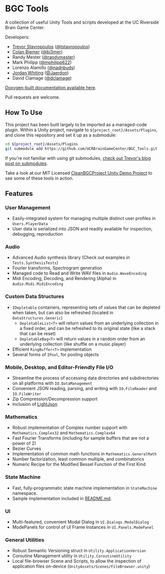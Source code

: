 # BGC Tools

A collection of useful Unity Tools and scripts developed at the UC Riverside Brain Game Center.

Developers:

- [Trevor Stavropoulos](https://tstavropoulos.github.io/) ([@tstavropoulos](https://github.com/tstavropoulos))
- [Colan Biemer](https://bi3mer.github.io/#resume) ([@bi3mer](https://github.com/bi3mer))
- Randy Mester ([@randymester](https://github.com/randymester))
- Mark Philipp ([@mphilipp622](https://github.com/mphilipp622))
- Lorenzo Alamillo ([@nadnbuds](https://github.com/nadnbuds))
- [Jordan Whiting](https://jaerdon.com/) ([@Jaerdon](https://github.com/Jaerdon))
- David Clamage ([@dclamage](https://github.com/dclamage))

[Doxygen-built documentation available here](
https://ucrbraingamecenter.github.io/documentation/namespaces.html).

Pull requests are welcome.

## How To Use

This project has been built largely to be imported as a managed-code plugin.  Within a Unity project, navigate to `${project_root}/Assets/Plugins`, and clone this repository and set it up as a submodule:

```sh
cd ${project_root}/Assets/Plugins
git submodule add https://github.com/UCRBrainGameCenter/BGC_Tools.git
```

If you're not familiar with using git submodules, [check out Trevor's blog post on submodules](https://tstavropoulos.github.io/blargs/git_submodules.html).

Take a look at our MIT Licensed [CleanBGCProject Unity Demo Project](https://github.com/UCRBrainGameCenter/CleanBGCProject) to see some of these tools in action.

## Features

### User Management

- Easily-integrated system for managing multiple distinct user profiles in `Users.PlayerData`
- User data is serialized into JSON and readily available for inspection, debugging, reproduction

### Audio

- Advanced Audio synthesis library (Check out examples in `Tests.SynthesisTests`)
- Fourier transforms, Spectrogram generation
- Managed code to Read and Write WAV files in `Audio.WaveEncoding`
- Midi Encoding, Decoding, and Rendering (Alpha) in `Audio.Midi.MidiEncoding`

### Custom Data Structures

- `IDepletable` containers, representing sets of values that can be depleted when taken, but can also be refreshed (located in `DataStructures.Generic`)
  - `DepletableList<T>` will return values from an underlying collection in a fixed order, and can be refreshed to its original state (like a stack that can be reset)
  - `DepletableBag<T>` will return values in a random order from an underlying collection (like shuffle on a music player)
- Efficient `RingBuffer<T>` implementation
- Several forms of `IPool`, for pooling objects

### Mobile, Desktop, and Editor-Friendly File I/O

- Streamline the process of accessing data directories and subdirectories on all platforms with `IO.DataManagement`
- Convenient JSON reading, parsing, and writing with `IO.FileReader` and `IO.FileWriter`
- Zip Compression/Decompression support
- Inclusion of [LightJson](https://github.com/MarcosLopezC/LightJson)

### Mathematics

- Robust implementation of Complex number support with `Mathematics.Complex32` and `Mathematics.Complex64`
- Fast Fourier Transforms (including for sample buffers that are not a power of 2)
- Bezier Curves
- Implementation of common math functions in `Mathematics.GeneralMath`
- Number factorization, least common multiple, and combinatorics
- Numeric Recipe for the Modified Bessel Function of the First Kind

### State Machine

- Fast, fully-programmatic state machine implementation in `StateMachine` namespace.
- Sample implementation included in [README.md](StateMachine/README.md).

### UI

- Multi-featured, convenient Modal Dialog in `UI.Dialogs.ModalDialog`
- ModePanels for control of UI Frame Instances in `UI.Panels.ModePanel`

### General Utilities

- Robust Semantic Versioning struct in `Utility.ApplicationVersion`
- Coroutine Management utility in `Utility.CoroutineUtility`
- Local file-browser Scene and Scripts, to allow the inspection of application files on-device (`UnityAssets/Scenes/FileBrowser.unity`)
